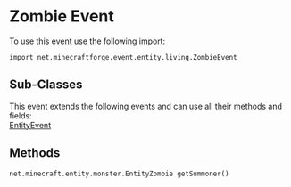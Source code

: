 # Zombie Event

To use this event use the following import:
```groovy:no-line-numbers
import net.minecraftforge.event.entity.living.ZombieEvent
```

## Sub-Classes
This event extends the following events and can use all their methods and fields: <br>
[EntityEvent](../entity_event/index.md)

## Methods
```groovy:no-line-numbers
net.minecraft.entity.monster.EntityZombie getSummoner()
```

